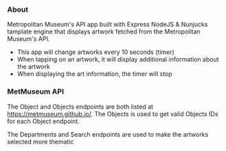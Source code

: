 ### About

Metropolitan Museum's API app built with Express NodeJS & Nunjucks tamplate engine that displays artwork fetched from the Metropolitan Museum's API.

- This app will change artworks every 10 seconds (timer)
- When tapping on an artwork, it will display additional information about the artwork
- When displaying the art information, the timer will stop

### MetMuseum API

The Object and Objects endpoints are both listed at https://metmuseum.github.io/.
The Objects is used to get valid Objects IDs for each Object endpoint.

The Departments and Search endpoints are used to make the artworks selected more thematic
